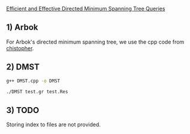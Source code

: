 [Efficient and Effective Directed Minimum Spanning Tree Queries](https://www.mdpi.com/2227-7390/11/9/2200)

## 1) Arbok

For Arbok's directed minimum spanning tree, we use the cpp code from [chistopher](https://github.com/chistopher/arbok).

## 2) DMST

```bash
g++ DMST.cpp -o DMST
```

```bash
./DMST test.gr test.Res
```

## 3) TODO

Storing index to files are not provided.
